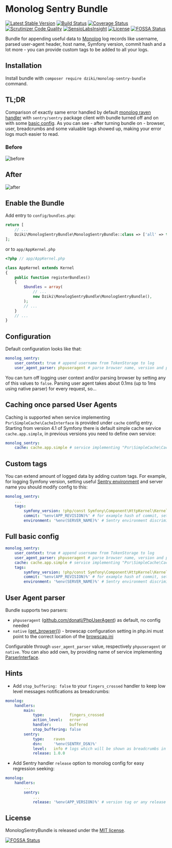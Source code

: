 # Monolog Sentry Bundle

[![Latest Stable Version](https://poser.pugx.org/dziki/monolog-sentry-bundle/v/stable)](https://packagist.org/packages/dziki/monolog-sentry-bundle)
[![Build Status](https://travis-ci.org/mleczakm/monolog-sentry-bundle.svg?branch=master)](https://travis-ci.org/mleczakm/monolog-sentry-bundle)
[![Coverage Status](https://coveralls.io/repos/github/mleczakm/monolog-sentry-bundle/badge.svg?branch=master)](https://coveralls.io/github/mleczakm/monolog-sentry-bundle?branch=master)
[![Scrutinizer Code Quality](https://scrutinizer-ci.com/g/mleczakm/monolog-sentry-bundle/badges/quality-score.png?b=master)](https://scrutinizer-ci.com/g/mleczakm/monolog-sentry-bundle/?branch=master)
[![SensioLabsInsight](https://insight.sensiolabs.com/projects/539b5154-ad2a-4417-bbea-dc13a6f69c0c/mini.png)](https://insight.sensiolabs.com/projects/539b5154-ad2a-4417-bbea-dc13a6f69c0c)
[![License](https://poser.pugx.org/dziki/monolog-sentry-bundle/license)](https://packagist.org/packages/dziki/monolog-sentry-bundle)
[![FOSSA Status](https://app.fossa.io/api/projects/git%2Bgithub.com%2Fmleczakm%2Fmonolog-sentry-bundle.svg?type=shield)](https://app.fossa.io/projects/git%2Bgithub.com%2Fmleczakm%2Fmonolog-sentry-bundle?ref=badge_shield)

Bundle for appending useful data to [Monolog](https://github.com/Seldaek/monolog) log records like username, 
parsed user-agent header, host name, Symfony version, commit hash and a lot more - you can provide custom tags 
to be added to all your logs.

## Installation

Install bundle with `composer require dziki/monolog-sentry-bundle` command.

## TL;DR

Comparison of exactly same error handled by default [monolog raven handler](#hints) with `sentry/sentry` package client with bundle
turned off and on with some [basic config](#full-basic-config). As you can see - after turning bundle on - browser, user, 
breadcrumbs and some valuable tags showed up, making your error logs much easier to read.

### Before
![before](https://user-images.githubusercontent.com/3474636/45269343-d8c4d700-b48c-11e8-89b3-8a6a0e602c12.png)

## After
![after](https://user-images.githubusercontent.com/3474636/45269349-e1b5a880-b48c-11e8-9143-53058e67e757.png)

## Enable the Bundle

Add entry to `config/bundles.php`:

```php
return [
    // ...
    Dziki\MonologSentryBundle\MonologSentryBundle::class => ['all' => true],
];
```

or to `app/AppKernel.php`

```php
<?php // app/AppKernel.php

class AppKernel extends Kernel
{
    public function registerBundles()
    {
        $bundles = array(
            // ...
            new Dziki\MonologSentryBundle\MonologSentryBundle(),
        );
        // ...
    }
    // ...
}
```

## Configuration

Default configuration looks like that:

```yaml
monolog_sentry:
    user_context: true # append username from TokenStorage to log
    user_agent_parser: phpuseragent # parse browser name, version and platform from user agent
``` 

You can turn off logging user context and/or parsing browser by setting any of this values to `false`. Parsing user agent
takes about 0.1ms (up to 1ms using native parser) for every request, so...

## Caching once parsed User Agents

Caching is supported when service implementing `Psr\SimpleCache\CacheInterface` is provided under `cache` config entry.
Starting from version 4.1 of Symfony there is default simple cache service `cache.app.simple`, in previous versions you 
need to define own service:

```yaml
monolog_sentry:
    cache: cache.app.simple # service implementing "Psr\SimpleCache\CacheInterface" interface
``` 

## Custom tags

You can extend amount of logged data by adding custom tags. For example, for logging Symfony version, setting 
useful [Sentry environment](https://docs.sentry.io/learn/environments/) and server name you should modify config to this:

```yaml
monolog_sentry:
    ...
    tags:
        symfony_version: !php/const Symfony\Component\HttpKernel\Kernel::VERSION # useful for regression check
        commit: '%env(APP_REVISION)%' # for example hash of commit, set your own environment variable or parameter
        environment: '%env(SERVER_NAME)%' # Sentry environment discriminator, much more useful than default `prod`
```

## Full basic config

```yaml
monolog_sentry:
    user_context: true # append username from TokenStorage to log
    user_agent_parser: phpuseragent # parse browser name, version and platform from user agent
    cache: cache.app.simple # service implementing "Psr\SimpleCache\CacheInterface" interface, since SF 4.1
    tags:
        symfony_version: !php/const Symfony\Component\HttpKernel\Kernel::VERSION # useful for regression check
        commit: '%env(APP_REVISION)%' # for example hash of commit, set your own environment variable or parameter
        environment: '%env(SERVER_NAME)%' # Sentry environment discriminator, much more useful than default `prod`
```

## User Agent parser

Bundle supports two parsers:
- `phpuseragent` ([github.com/donatj/PhpUserAgent](https://github.com/donatj/PhpUserAgent)) as default, no config needed
- `native` ([get_browser()](https://php.net/manual/en/function.get-browser.php)) - browscap configuration setting in php.ini 
must point to the correct location of the [browscap.ini](https://browscap.org/)

Configurable through `user_agent_parser` value, respectively `phpuseragent` or `native`. You can also add own, by providing
name of service implementing [ParserInterface](https://github.com/mleczakm/monolog-sentry-bundle/blob/master/UserAgent/ParserInterface.php).

## Hints

- Add `stop_buffering: false` to your `fingers_crossed` handler to keep low level messages notifications as breadcrumbs:

```yaml
monolog:
    handlers:
        main:
            type:           fingers_crossed
            action_level:   error
            handler:        buffered
            stop_buffering: false
        sentry:
            type:    raven
            dsn:     '%env(SENTRY_DSN)%'
            level:   info # logs which will be shown as breadcrumbs in Sentry issue
            release: 1.0.0
```

- Add Sentry handler `release` option to monolog config for easy regression seeking:

```yaml
monolog:
    handlers:
        ...
        sentry:
            ...
            release: '%env(APP_VERSION)%' # version tag or any release ID
```

## License

MonologSentryBundle is released under the [MIT license](https://github.com/mleczakm/monolog-sentry-bundle/blob/master/LICENSE.md).


[![FOSSA Status](https://app.fossa.io/api/projects/git%2Bgithub.com%2Fmleczakm%2Fmonolog-sentry-bundle.svg?type=large)](https://app.fossa.io/projects/git%2Bgithub.com%2Fmleczakm%2Fmonolog-sentry-bundle?ref=badge_large)